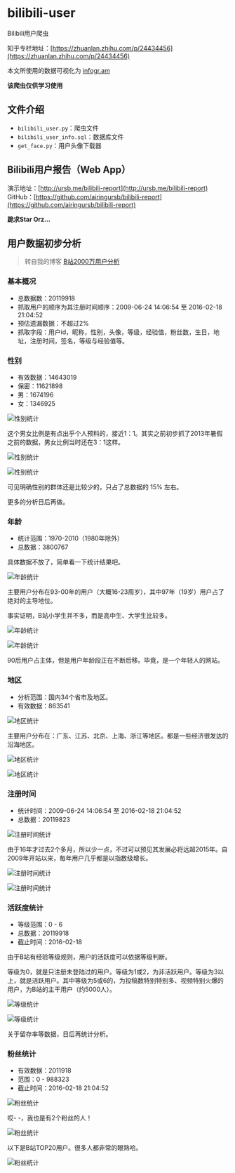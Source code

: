 # bilibili-user

Bilibili用户爬虫

知乎专栏地址：[https://zhuanlan.zhihu.com/p/24434456](https://zhuanlan.zhihu.com/p/24434456)

本文所使用的数据可视化为 [infogr.am](infogr.am)

**该爬虫仅供学习使用**

## 文件介绍

* `bilibili_user.py`：爬虫文件
* `bilibili_user_info.sql`：数据库文件
* `get_face.py`：用户头像下载器

## Bilibili用户报告（Web App）

演示地址：[http://ursb.me/bilibili-report](http://ursb.me/bilibili-report)
GitHub：[https://github.com/airingursb/bilibili-report](https://github.com/airingursb/bilibili-report)

**跪求Star Orz...**

## 用户数据初步分析

> 转自我的博客 [B站2000万用户分析](http://ursb.me/2016/02/23/B%E7%AB%992000%E4%B8%87%E7%94%A8%E6%88%B7%E5%88%86%E6%9E%90/)

### 基本概况

- 总数据数：20119918
- 抓取用户的顺序为其注册时间顺序：2009-06-24 14:06:54 至 2016-02-18 21:04:52
- 预估遗漏数据：不超过2%
- 抓取字段：用户id，昵称，性别，头像，等级，经验值，粉丝数，生日，地址，注册时间，签名，等级与经验值等。

### 性别

- 有效数据：14643019
- 保密：11621898
- 男：1674196
- 女：1346925

![性别统计](http://7xkcl8.com1.z0.glb.clouddn.com/ursbbilibili-sex1.png-600.jpg)

这个男女比例是有点出乎个人预料的，接近1：1。其实之前初步抓了2013年暑假之前的数据，男女比例当时还在3：1这样。

![性别统计](http://7xkcl8.com1.z0.glb.clouddn.com/ursbbilibili-sex2.png-600.jpg)

![性别统计](http://7xkcl8.com1.z0.glb.clouddn.com/ursbbilibili-sex3.png-600.jpg)

可见明确性别的群体还是比较少的，只占了总数据的 15% 左右。

更多的分析日后再做。

### 年龄

- 统计范围：1970-2010（1980年除外）
- 总数据：3800767

具体数据不放了，简单看一下统计结果吧。

![年龄统计](http://7xkcl8.com1.z0.glb.clouddn.com/ursbbilibili-age3.png-600.jpg)

主要用户分布在93-00年的用户（大概16-23周岁），其中97年（19岁）用户占了绝对的主导地位。

事实证明，B站小学生并不多，而是高中生、大学生比较多。

![年龄统计](http://7xkcl8.com1.z0.glb.clouddn.com/ursbbilibili-age1.png-600.jpg)

![年龄统计](http://7xkcl8.com1.z0.glb.clouddn.com/ursbbilibili-age2.png-600.jpg)

90后用户占主体，但是用户年龄段正在不断后移。毕竟，是一个年轻人的网站。

### 地区

- 分析范围：国内34个省市及地区。
- 有效数据：863541

![地区统计](http://7xkcl8.com1.z0.glb.clouddn.com/ursbbilibili-place1.png-600.jpg)

主要用户分布在：广东、江苏、北京、上海、浙江等地区。都是一些经济很发达的沿海地区。

![地区统计](http://7xkcl8.com1.z0.glb.clouddn.com/ursbbilibili-place3.png-600.jpg)

![地区统计](http://7xkcl8.com1.z0.glb.clouddn.com/ursbbilibili-place2.png-600.jpg)

### 注册时间

- 统计时间：2009-06-24 14:06:54 至 2016-02-18 21:04:52
- 总数据：20119823

![注册时间统计](http://7xkcl8.com1.z0.glb.clouddn.com/ursbbilibili-reg1.png-600.jpg)

由于16年才过去2个多月，所以少一点，不过可以预见其发展必将远超2015年。自2009年开站以来，每年用户几乎都是以指数级增长。

![注册时间统计](http://7xkcl8.com1.z0.glb.clouddn.com/ursbbilibili-reg2.png-600.jpg)

![注册时间统计](http://7xkcl8.com1.z0.glb.clouddn.com/ursbbilibili-reg3.png-600.jpg)

### 活跃度统计

- 等级范围：0 - 6
- 总数据：20119918
- 截止时间：2016-02-18

由于B站有经验等级规则，用户的活跃度可以依据等级判断。

等级为0，就是只注册未登陆过的用户。等级为1或2，为非活跃用户。等级为3以上，就是活跃用户。其中等级为5或6的，为投稿数特别特别多、视频特别火爆的用户，为B站的主干用户（约5000人）。

![等级统计](http://7xkcl8.com1.z0.glb.clouddn.com/ursbbilibili-level1.png-600.jpg)

![等级统计](http://7xkcl8.com1.z0.glb.clouddn.com/ursbbilibili-level2.png-600.jpg)

关于留存率等数据，日后再统计分析。

### 粉丝统计

- 有效数据：2011918
- 范围：0 - 988323
- 截止时间：2016-02-18 21:04:52

![粉丝统计](http://7xkcl8.com1.z0.glb.clouddn.com/ursbbilibili-fans1.png-600.jpg)

哎- -，我也是有2个粉丝的人！

![粉丝统计](http://7xkcl8.com1.z0.glb.clouddn.com/ursbbilibili-fans4.png-600.jpg)

以下是B站TOP20用户。很多人都非常的眼熟哈。

![粉丝统计](http://7xkcl8.com1.z0.glb.clouddn.com/ursbbilibili-fans3.png-600.jpg)

